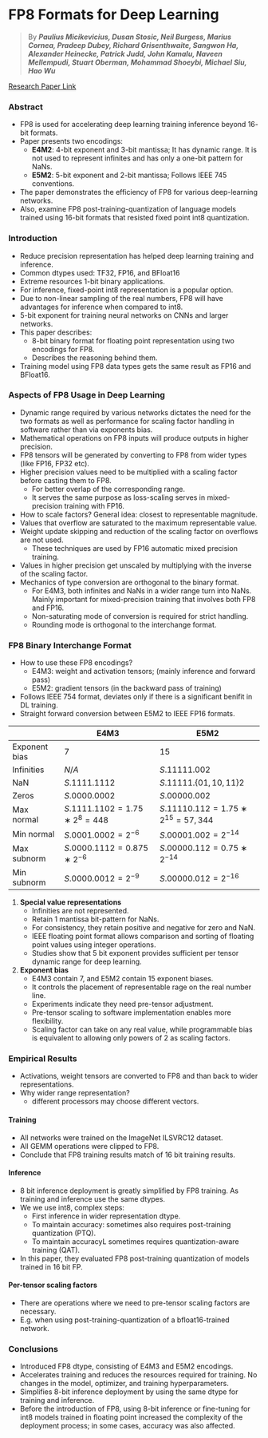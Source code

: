 # FP8 Formats for Deep Learning

> By ***Paulius Micikevicius, Dusan Stosic, Neil Burgess,
Marius Cornea, Pradeep Dubey, Richard Grisenthwaite, Sangwon Ha,
Alexander Heinecke, Patrick Judd, John Kamalu, Naveen Mellempudi,
Stuart Oberman, Mohammad Shoeybi, Michael Siu, Hao Wu***

[Research Paper Link](https://arxiv.org/abs/2209.05433)

### Abstract
- FP8 is used for accelerating deep learning training inference beyond $16$-bit formats.
- Paper presents two encodings:
    - **E4M2**: $4$-bit exponent and $3$-bit mantissa; It has dynamic range. It is not used to represent infinites and has only a one-bit pattern for NaNs.
    - **E5M2**: $5$-bit exponent and $2$-bit mantissa; Follows IEEE $745$ conventions.
- The paper demonstrates the efficiency of FP8 for various deep-learning networks.
- Also, examine FP8 post-training-quantization of language models trained using $16$-bit formats that resisted fixed point int8 quantization.

### Introduction
- Reduce precision representation has helped deep learning training and inference.
- Common dtypes used: TF32, FP16, and BFloat16
- Extreme resources $1$-bit binary applications.
- For inference, fixed-point int8 representation is a popular option.
- Due to non-linear sampling of the real numbers, FP8 will have advantages for inference when compared to int8.
- $5$-bit exponent for training neural networks on CNNs and larger networks.
- This paper describes:
    - $8$-bit binary format for floating point representation using two encodings for FP8.
    - Describes the reasoning behind them.
- Training model using FP8 data types gets the same result as FP16 and BFloat16.

### Aspects of FP8 Usage in Deep Learning
- Dynamic range required by various networks dictates the need for the two formats as well as performance for scaling factor handling in software rather than via exponents bias.
- Mathematical operations on FP8 inputs will produce outputs in higher precision.
- FP8 tensors will be generated by converting to FP8 from wider types (like FP16, FP32 etc).
- Higher precision values need to be multiplied with a scaling factor before casting them to FP8.
    - For better overlap of the corresponding range.
    - It serves the same purpose as loss-scaling serves in mixed-precision training with FP16.
- How to scale factors? General idea: closest to representable magnitude.
- Values that overflow are saturated to the maximum representable value.
- Weight update skipping and reduction of the scaling factor on overflows are not used.
    - These techniques are used by FP16 automatic mixed precision training.
- Values in higher precision get unscaled by multiplying with the inverse of the scaling factor.
- Mechanics of type conversion are orthogonal to the binary format.
    - For E4M3, both infinites and NaNs in a wider range turn into NaNs. Mainly important for mixed-precision training that involves both FP8 and FP16.
    - Non-saturating mode of conversion is required for strict handling.
    - Rounding mode is orthogonal to the interchange format.

### FP8 Binary Interchange Format
- How to use these FP8 encodings?
    - E4M3: weight and activation tensors; (mainly inference and forward pass)
    - E5M2: gradient tensors (in the backward pass of training)
- Follows IEEE $754$ format, deviates only if there is a significant benifit in DL training.
- Straight forward conversion between E5M2 to IEEE FP16 formats.

<div align="center">

|            | E4M3               | E5M2              |
|------------|---------------------|-------------------|
| Exponent bias | $7$                 | $15$                |
| Infinities   | $N/A$               | $S.11111.002$       |
| NaN          | $S.1111.1112$       | $S.11111.\{01, 10, 11\}2$ |
| Zeros        | $S.0000.0002$        | $S.00000.002$       |
| Max normal   | $S.1111.1102 = 1.75 ∗ 2^8 = 448$ | $S.11110.112 = 1.75 ∗ 2^{15} = 57,344$ |
| Min normal   | $S.0001.0002 = 2^{-6}$ | $S.00001.002 = 2^{-14}$ |
| Max subnorm  | $S.0000.1112 = 0.875 ∗ 2^{-6}$ | $S.00000.112 = 0.75 ∗ 2^{-14}$ |
| Min subnorm  | $S.0000.0012 = 2^{-9}$ | $S.00000.012 = 2^{-16}$ |

</div>

1. **Special value representations**
    - Infinities are not represented.
    - Retain $1$ mantissa bit-pattern for NaNs.
    - For consistency, they retain positive and negative for zero and NaN.
    - IEEE floating point format allows comparison and sorting of floating point values using integer operations.
    - Studies show that $5$ bit exponent provides sufficient per tensor dynamic range for deep learning.
2. **Exponent bias**
    - E4M3 contain $7$, and E5M2 contain $15$ exponent biases.
    - It controls the placement of representable rage on the real number line.
    - Experiments indicate they need pre-tensor adjustment.
    - Pre-tensor scaling to software implementation enables more flexibility.
    - Scaling factor can take on any real value, while programmable bias is equivalent to allowing only powers of $2$ as scaling factors.

### Empirical Results
- Activations, weight tensors are converted to FP8 and than back to wider representations.
- Why wider range representation?
    - different processors may choose different vectors.

#### Training
- All networks were trained on the ImageNet ILSVRC12 dataset.
- All GEMM operations were clipped to FP8.
- Conclude that FP8 training results match of $16$ bit training results.

#### Inference
- $8$ bit inference deployment is greatly simplified by FP8 training. As training and inference use the same dtypes.
- We we use int8, complex steps:
    - First inference in wider representation dtype.
    - To maintain accuracy: sometimes also requires post-training quantization (PTQ).
    - To maintain accuracyL sometimes requires quantization-aware training (QAT).
- In this paper, they evaluated FP8 post-training quantization of models trained in $16$ bit FP.

#### Per-tensor scaling factors
- There are operations where we need to pre-tensor scaling factors are necessary.
- E.g. when using post-training-quantization of a bfloat16-trained network.

### Conclusions
- Introduced FP8 dtype, consisting of E4M3 and E5M2 encodings.
- Accelerates training and reduces the resources required for training. No changes in the model, optimizer, and training hyperparameters.
- Simplifies $8$-bit inference deployment by using the same dtype for training and inference.
- Before the introduction of FP8, using $8$-bit inference or fine-tuning for int8 models trained in floating point increased the complexity of the deployment process; in some cases, accuracy was also affected.
